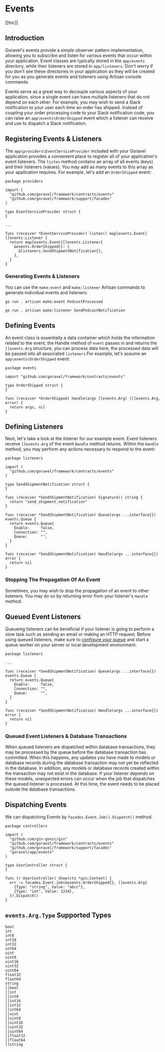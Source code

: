 # Events

[[toc]]

## Introduction

Goravel's events provide a simple observer pattern implementation, allowing you to subscribe and listen for various events that occur within your application. Event classes are typically stored in the `app/events` directory, while their listeners are stored in `app/listeners`. Don't worry if you don't see these directories in your application as they will be created for you as you generate events and listeners using Artisan console commands.

Events serve as a great way to decouple various aspects of your application, since a single event can have multiple listeners that do not depend on each other. For example, you may wish to send a Slack notification to your user each time an order has shipped. Instead of coupling your order processing code to your Slack notification code, you can raise an `app\events\OrderShipped` event which a listener can receive and use to dispatch a Slack notification.

## Registering Events & Listeners

The `app\providers\EventServiceProvider` included with your Goravel application provides a convenient place to register all of your application's event listeners. The `listen` method contains an array of all events (keys) and their listeners (values). You may add as many events to this array as your application requires. For example, let's add an `OrderShipped` event:

```
package providers

import (
  "github.com/goravel/framework/contracts/events"
  "github.com/goravel/framework/support/facades"
)

type EventServiceProvider struct {
}

...

func (receiver *EventServiceProvider) listen() map[events.Event][]events.Listener {
  return map[events.Event][]events.Listener{
    &events.OrderShipped{}: {
      &listeners.SendShipmentNotification{},
    },
  }
}
```

### Generating Events & Listeners

You can use the `make:event` and `make:listener` Artisan commands to generate individual events and listeners:

```
go run . artisan make:event PodcastProcessed

go run . artisan make:listener SendPodcastNotification
```

## Defining Events

An event class is essentially a data container which holds the information related to the event, the Handle method of `event` passes in and returns the `[]events.Arg` structure, you can process data here, the processed data will be passed into all associated `listeners` For example, let's assume an `app\events\OrderShipped` event:

```
package events

import "github.com/goravel/framework/contracts/events"

type OrderShipped struct {
}

func (receiver *OrderShipped) Handle(args []events.Arg) ([]events.Arg, error) {
  return args, nil
}
```

## Defining Listeners

Next, let's take a look at the listener for our example event. Event listeners receive `[]events.Arg` of the event `Handle` method returns. Within the `Handle` method, you may perform any actions necessary to respond to the event:

```
package listeners

import (
  "github.com/goravel/framework/contracts/events"
)

type SendShipmentNotification struct {
}

func (receiver *SendShipmentNotification) Signature() string {
  return "send_shipment_notification"
}

func (receiver *SendShipmentNotification) Queue(args ...interface{}) events.Queue {
  return events.Queue{
    Enable:     false,
    Connection: "",
    Queue:      "",
  }
}

func (receiver *SendShipmentNotification) Handle(args ...interface{}) error {
  return nil
}
```

### Stopping The Propagation Of An Event

Sometimes, you may wish to stop the propagation of an event to other listeners. You may do so by returning error from your listener's `Handle` method.

## Queued Event Listeners

Queueing listeners can be beneficial if your listener is going to perform a slow task such as sending an email or making an HTTP request. Before using queued listeners, make sure to [configure your queue](queues.md) and start a queue worker on your server or local development environment.

```
package listeners

...

func (receiver *SendShipmentNotification) Queue(args ...interface{}) events.Queue {
  return events.Queue{
    Enable:     false,
    Connection: "",
    Queue:      "",
  }
}

func (receiver *SendShipmentNotification) Handle(args ...interface{}) error {
  return nil
}
```

### Queued Event Listeners & Database Transactions

When queued listeners are dispatched within database transactions, they may be processed by the queue before the database transaction has committed. When this happens, any updates you have made to models or database records during the database transaction may not yet be reflected in the database. In addition, any models or database records created within the transaction may not exist in the database. If your listener depends on these models, unexpected errors can occur when the job that dispatches the queued listener is processed. At this time, the event needs to be placed outside the database transactions.

## Dispatching Events

We can dispatching Events by `facades.Event.Job().Dispatch()` method.

```
package controllers

import (
  "github.com/gin-gonic/gin"
  "github.com/goravel/framework/contracts/events"
  "github.com/goravel/framework/support/facades"
  "goravel/app/events"
)

type UserController struct {
}

func (r UserController) Show(ctx *gin.Context) {
  err := facades.Event.Job(&events.OrderShipped{}, []events.Arg{
    {Type: "string", Value: "abcc"},
    {Type: "int", Value: 1234},
  }).Dispatch()
}

```

## `events.Arg.Type` Supported Types

```
bool
int
int8
int16
int32
int64
uint
uint8
uint16
uint32
uint64
float32
float64
string
[]bool
[]int
[]int8
[]int16
[]int32
[]int64
[]uint
[]uint8
[]uint16
[]uint32
[]uint64
[]float32
[]float64
[]string
```
